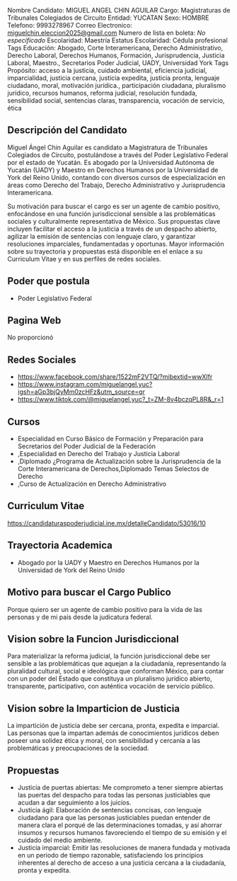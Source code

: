 Nombre Candidato: MIGUEL ANGEL CHIN AGUILAR
Cargo: Magistraturas de Tribunales Colegiados de Circuito
Entidad: YUCATAN
Sexo: HOMBRE
Telefono: 9993278967
Correo Electronico: miguelchin.eleccion2025@gmail.com
Numero de lista en boleta: *No especificado*
Escolaridad: Maestría
Estatus Escolaridad: Cédula profesional
Tags Educación: Abogado, Corte Interamericana, Derecho Administrativo, Derecho Laboral, Derechos Humanos, Formación, Jurisprudencia, Justicia Laboral, Maestro., Secretarios Poder Judicial, UADY, Universidad York
Tags Propósito: acceso a la justicia, cuidado ambiental, eficiencia judicial, imparcialidad, justicia cercana, justicia expedita, justicia pronta, lenguaje ciudadano, moral, motivación jurídica., participación ciudadana, pluralismo jurídico, recursos humanos, reforma judicial, resolución fundada, sensibilidad social, sentencias claras, transparencia, vocación de servicio, ética


## Descripción del Candidato 

Miguel Ángel Chin Aguilar es candidato a Magistratura de Tribunales Colegiados de Circuito, postulándose a través del Poder Legislativo Federal por el estado de Yucatán. Es abogado por la Universidad Autónoma de Yucatán (UADY) y Maestro en Derechos Humanos por la Universidad de York del Reino Unido, contando con diversos cursos de especialización en áreas como Derecho del Trabajo, Derecho Administrativo y Jurisprudencia Interamericana.

Su motivación para buscar el cargo es ser un agente de cambio positivo, enfocándose en una función jurisdiccional sensible a las problemáticas sociales y culturalmente representativa de México. Sus propuestas clave incluyen facilitar el acceso a la justicia a través de un despacho abierto, agilizar la emisión de sentencias con lenguaje claro, y garantizar resoluciones imparciales, fundamentadas y oportunas. Mayor información sobre su trayectoria y propuestas está disponible en el enlace a su Curriculum Vitae y en sus perfiles de redes sociales.


## Poder que postula

- Poder Legislativo Federal


## Pagina Web

No proporcionó


## Redes Sociales

- https://www.facebook.com/share/1522mF2VTQ/?mibextid=wwXIfr
- https://www.instagram.com/miguelangel.yuc?igsh=aGp3bjQyMm0zcHFz&utm_source=qr
- https://www.tiktok.com/@miguelangel.yuc?_t=ZM-8v4bczqPL8R&_r=1


## Cursos

- Especialidad en Curso Básico de Formación y Preparación para Secretarios del Poder Judicial de la Federación
- ,Especialidad en Derecho del Trabajo y Justicia Laboral
- ,Diplomado ¿Programa de Actualización sobre la Jurisprudencia de la Corte Interamericana de Derechos,Diplomado Temas Selectos de Derecho
- ,Curso de Actualización en Derecho Administrativo


## Curriculum Vitae

https://candidaturaspoderjudicial.ine.mx/detalleCandidato/53016/10


## Trayectoria Academica

- Abogado por la UADY y Maestro en Derechos Humanos por la Universidad de York del Reino Unido


## Motivo para buscar el Cargo Publico

Porque quiero ser un agente de cambio positivo para la vida de las personas y de mi país desde la judicatura federal.


## Vision sobre la Funcion Jurisdiccional

Para materializar la reforma judicial, la función jurisdiccional debe ser sensible a las problemáticas que aquejan a la ciudadanía, representando la pluralidad cultural, social e ideológica que conforman México, para contar con un poder del Estado que constituya un pluralismo jurídico abierto, transparente, participativo, con auténtica vocación de servicio público.


## Vision sobre la Imparticion de Justicia

La impartición de justicia debe ser cercana, pronta, expedita e imparcial. Las personas que la impartan además de conocimientos jurídicos deben poseer una solidez ética y moral, con sensibilidad y cercanía a las problemáticas y preocupaciones de la sociedad.


## Propuestas

- Justicia de puertas abiertas: Me comprometo a tener siempre abiertas las puertas del despacho para todas las personas justiciables que acudan a dar seguimiento a los juicios.
- Justicia ágil: Elaboración de sentencias concisas, con lenguaje ciudadano para que las personas justiciables puedan entender de manera clara el porqué de las determinaciones tomadas, y así ahorrar insumos y recursos humanos favoreciendo el tiempo de su emisión y el cuidado del medio ambiente.
- Justicia imparcial: Emitir las resoluciones de manera fundada y motivada en un periodo de tiempo razonable, satisfaciendo los principios inherentes al derecho de acceso a una justicia cercana a la ciudadanía, pronta y expedita.

